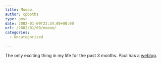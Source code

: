 ```yaml
---
title: Moooo.
author: cpbotha
type: post
date: 2002-01-09T23:34:00+00:00
url: /2002/01/09/moooo/
categories:
  - Uncategorized

---
```

The only exciting thing in my life for the past 3 months. Paul has a [weblog][1].

 [1]: http://jogger.jabber.org/user.php?jid=pwdebruin@charente.de
